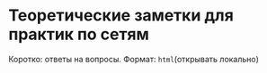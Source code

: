 # Теоретические заметки для практик по сетям
Коротко: ответы на вопросы.
Формат: `html`(открывать локально)